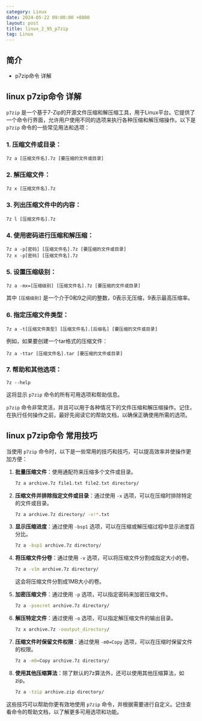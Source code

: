 ```yaml
---
category: Linux
date: 2024-05-22 09:00:00 +0800
layout: post
title: linux_2_95_p7zip
tag: Linux
---
```

## 简介

+ p7zip命令 详解

## linux p7zip命令 详解

`p7zip` 是一个基于7-Zip的开源文件压缩和解压缩工具，用于Linux平台。它提供了一个命令行界面，允许用户使用不同的选项来执行各种压缩和解压缩操作。以下是 `p7zip` 命令的一些常见用法和选项：

### 1. 压缩文件或目录：

```
7z a [压缩文件名].7z [要压缩的文件或目录]
```

### 2. 解压缩文件：

```
7z x [压缩文件名].7z
```

### 3. 列出压缩文件中的内容：

```
7z l [压缩文件名].7z
```

### 4. 使用密码进行压缩和解压缩：

```
7z a -p[密码] [压缩文件名].7z [要压缩的文件或目录]
7z x -p[密码] [压缩文件名].7z
```

### 5. 设置压缩级别：

```
7z a -mx=[压缩级别] [压缩文件名].7z [要压缩的文件或目录]
```

其中 `[压缩级别]` 是一个介于0和9之间的整数，0表示无压缩，9表示最高压缩率。

### 6. 指定压缩文件类型：

```
7z a -t[压缩文件类型] [压缩文件名].[后缀名] [要压缩的文件或目录]
```

例如，如果要创建一个tar格式的压缩文件：

```
7z a -ttar [压缩文件名].tar [要压缩的文件或目录]
```

### 7. 帮助和其他选项：

```
7z --help
```

这将显示 `p7zip` 命令的所有可用选项和帮助信息。

`p7zip` 命令非常灵活，并且可以用于各种情况下的文件压缩和解压缩操作。记住，在执行任何操作之前，最好先阅读它的帮助文档，以确保正确使用所需的选项。

## linux p7zip命令 常用技巧

当使用 `p7zip` 命令时，以下是一些常用的技巧和技巧，可以提高效率并使操作更加方便：

1. **批量压缩文件**：使用通配符来压缩多个文件或目录。

    ```bash
    7z a archive.7z file1.txt file2.txt directory/
    ```

2. **压缩文件并排除指定文件或目录**：通过使用 `-x` 选项，可以在压缩时排除特定的文件或目录。

    ```bash
    7z a archive.7z directory/ -x!*.txt
    ```

3. **显示压缩进度**：通过使用 `-bsp1` 选项，可以在压缩或解压缩过程中显示进度百分比。

    ```bash
    7z a -bsp1 archive.7z directory/
    ```

4. **将压缩文件分卷**：通过使用 `-v` 选项，可以将压缩文件分割成指定大小的卷。

    ```bash
    7z a -v1m archive.7z directory/
    ```

    这会将压缩文件分割成1MB大小的卷。

5. **加密压缩文件**：通过使用 `-p` 选项，可以指定密码来加密压缩文件。

    ```bash
    7z a -psecret archive.7z directory/
    ```

6. **解压特定文件**：通过使用 `-o` 选项，可以指定解压缩文件的输出目录。

    ```bash
    7z x archive.7z -ooutput_directory/
    ```

7. **压缩文件时保留文件权限**：通过使用 `-m0=Copy` 选项，可以在压缩时保留文件的权限。

    ```bash
    7z a -m0=Copy archive.7z directory/
    ```

8. **使用其他压缩算法**：除了默认的7z算法外，还可以使用其他压缩算法，如zip。

    ```bash
    7z a -tzip archive.zip directory/
    ```

这些技巧可以帮助你更有效地使用 `p7zip` 命令，并根据需要进行自定义。记住查看命令的帮助文档，以了解更多可用选项和功能。